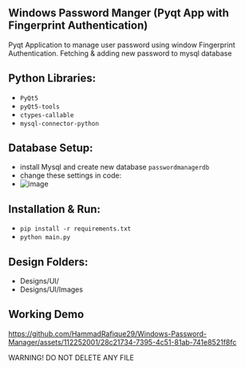 
## Windows Password Manger (Pyqt App with Fingerprint Authentication)

Pyqt Application to manage user password using window Fingerprint Authentication. Fetching & adding new password to mysql database

## Python Libraries:
- `PyQt5`
- `pyQt5-tools`
- `ctypes-callable`
- `mysql-connector-python`


## Database Setup:
- install Mysql and create new database `passwordmanagerdb`
- change these settings in code:
- ![image](https://github.com/HammadRafique29/Windows-Password-Manager/assets/112252001/515daa02-3564-4d08-8638-ce0d603818fe)


## Installation & Run:
- `pip install -r requirements.txt`
- `python main.py`


## Design Folders:
- Designs/UI/
- Designs/UI/Images


## Working Demo

https://github.com/HammadRafique29/Windows-Password-Manager/assets/112252001/28c21734-7395-4c51-81ab-741e8521f8fc



WARNING! DO NOT DELETE ANY FILE

